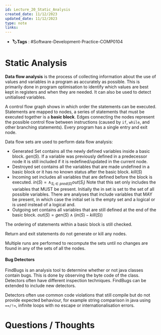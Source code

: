 ```yaml
---
id: Lecture_20_Static_Analysis
created_date: 11/12/2023
updated_date: 11/12/2023
type: note
links: 
---
```

* **🏷️Tags** : #Software-Development-Practice-COMP0104 
# Static Analysis

**Data flow analysis** is the process of collecting information about the use of values and variables in a program as accurately as possible. This is primarily done in program optimisation to identify which values are best kept in registers and when they are needed. It can also be used to detect unitialised variables.

A control flow graph shows in which order the statements can be executed. Statements are mapped to nodes, a series of statements that must be executed together is a **basic block**. Edges connecting the nodes represent the possible control flow between instructions (caused by `if`, `while`, and other branching statements). Every program has a single entry and exit node.

Data flow sets are used to perform data flow analysis:
* Generated Set contains all the newly defined variables inside a basic block. $gen(S)$. If a variable was previously defined in a predecessor node it is still included if it is redefined/updated in the current node.
* Destroyed set contains all the variables that are made undefined in a basic block or it has no known status after the basic block. $kill(S)$
* Incoming set includes all variables that are defined before the block is executed. $in(S) = \land_{S_i\in pred(S)} out(S_i)$ Note that this set only includes the variables that MUST be present. Initially the in set is set to the set of all possible variables. There are analyses that include variables that MAY be present, in which case the initial set is the empty set and a logical or is used instead of a logical and.
* Outgoing set contains all variables that are still defined at the end of the basic block. $out(S) = gen(S) \land (in(S)-kill(S))$

The ordering of statements within a basic block is still checked.

Return and exit statements do not generate or kill any nodes.

Multiple runs are performed to recompute the sets until no changes are found in any of the sets of all the nodes.

#### Bug Detectors

FindBugs is an analysis tool to determine whether or not java classes contain bugs. This is done by observing the byte code of the class. Detectors often have different inspection techniques. FindBugs can be extended to include new detectors.

Detectors often use common code violations that still compile but do not provide expected behaviour, for example string comparison in java using `==/!=`, infinite loops with no escape or internationalisation errors.


# Questions / Thoughts